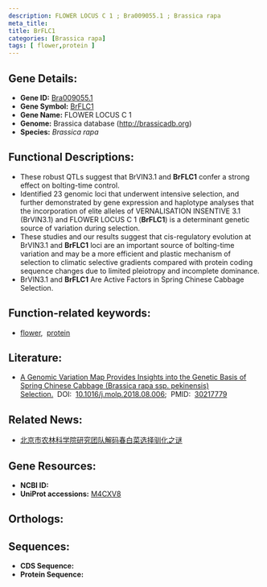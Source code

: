 ```yaml
---
description: FLOWER LOCUS C 1 ; Bra009055.1 ; Brassica rapa
meta_title:
title: BrFLC1
categories: [Brassica rapa]
tags: [ flower,protein ]
---
```


## Gene Details:
- **Gene ID:** [Bra009055.1]()
- **Gene Symbol:** <u>BrFLC1</u>
- **Gene Name:** FLOWER LOCUS C 1
- **Genome:** Brassica database (http://brassicadb.org)
- **Species:** *Brassica rapa*

## Functional Descriptions:
   - These robust QTLs suggest that BrVIN3.1 and **BrFLC1** confer a strong effect on bolting-time control.
   - Identified 23 genomic loci that underwent intensive selection, and further demonstrated by gene expression and haplotype analyses that the incorporation of elite alleles of VERNALISATION INSENTIVE 3.1 (BrVIN3.1) and FLOWER LOCUS C 1 (**BrFLC1**) is a determinant genetic source of variation during selection.
   - These studies and our results suggest that cis-regulatory evolution at BrVIN3.1 and **BrFLC1** loci are an important source of bolting-time variation and may be a more efficient and plastic mechanism of selection to climatic selective gradients compared with protein coding sequence changes due to limited pleiotropy and incomplete dominance.
   - BrVIN3.1 and **BrFLC1** Are Active Factors in Spring Chinese Cabbage Selection.	

## Function-related keywords:
   - [flower](/tags/flower/),&nbsp;&nbsp;[protein](/tags/protein/)

## Literature:
   - [A Genomic Variation Map Provides Insights into the Genetic Basis of Spring Chinese Cabbage (Brassica rapa ssp. pekinensis) Selection.](https://www.doi.org/10.1016/j.molp.2018.08.006)&nbsp;&nbsp;DOI:&nbsp;&nbsp;[10.1016/j.molp.2018.08.006](https://www.doi.org/10.1016/j.molp.2018.08.006);&nbsp;&nbsp;PMID:&nbsp;&nbsp;[30217779](https://pubmed.ncbi.nlm.nih.gov/30217779/)

## Related News:
   - [北京市农林科学院研究团队解码春白菜选择驯化之谜](https://mp.weixin.qq.com/s?__biz=MzU3ODY3MDM0NA==&mid=2247487925&idx=1&sn=d0525725346f0fcb420ded4197bbc2c5&chksm=fd708bd2ca0702c468df32c241228d1033f78c6aa458414977262c42fa9c4a129e4a1aab386c&scene=27#wechat_redirect)

## Gene Resources:
- **NCBI ID:**  [](https://www.ncbi.nlm.nih.gov/search/all/?term=)
- **UniProt accessions:**  [M4CXV8](https://www.uniprot.org/uniprotkb/M4CXV8/entry)

## Orthologs:

## Sequences:
- **CDS Sequence:**
- **Protein Sequence:**
